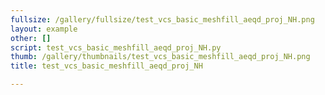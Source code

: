 ```yaml
---
fullsize: /gallery/fullsize/test_vcs_basic_meshfill_aeqd_proj_NH.png
layout: example
other: []
script: test_vcs_basic_meshfill_aeqd_proj_NH.py
thumb: /gallery/thumbnails/test_vcs_basic_meshfill_aeqd_proj_NH.png
title: test_vcs_basic_meshfill_aeqd_proj_NH

---
```

